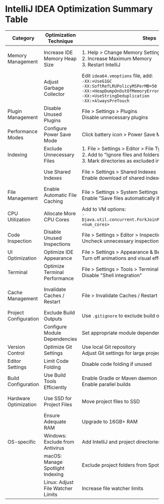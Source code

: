 # IntelliJ IDEA Optimization Summary Table

| Category | Optimization Technique | Steps | Effect |
|----------|------------------------|-------|--------|
| Memory Management | Increase IDE Memory Heap Size | 1. Help > Change Memory Settings<br>2. Increase Maximum Memory<br>3. Restart IntelliJ | Improves performance for larger projects |
| | Adjust Garbage Collector | Edit `idea64.vmoptions` file, add:<br>`-XX:+UseG1GC`<br>`-XX:SoftRefLRUPolicyMSPerMB=50`<br>`-XX:+HeapDumpOnOutOfMemoryError`<br>`-XX:+UseStringDeduplication`<br>`-XX:+AlwaysPreTouch` | Enhances memory management |
| Plugin Management | Disable Unused Plugins | File > Settings > Plugins<br>Disable unnecessary plugins | Reduces IDE load |
| Performance Modes | Configure Power Save Mode | Click battery icon > Power Save Mode | Reduces background activities |
| Indexing | Exclude Unnecessary Files | 1. File > Settings > Editor > File Types<br>2. Add to "Ignore files and folders"<br>3. Mark directories as excluded in Project View | Speeds up indexing |
| | Use Shared Indexes | File > Settings > Shared Indexes<br>Enable download of shared indexes | Accelerates project indexing |
| File Management | Enable Automatic File Caching | File > Settings > System Settings > Synchronization<br>Enable "Save files automatically if application is idle" | Reduces unnecessary disk operations |
| CPU Utilization | Allocate More CPU Cores | Add to VM options:<br>`-Djava.util.concurrent.ForkJoinPool.common.parallelism=<num_cores>` | Speeds up background tasks |
| Code Inspection | Disable Unused Inspections | File > Settings > Editor > Inspections<br>Uncheck unnecessary inspections | Reduces CPU usage for analysis |
| UI Optimization | Optimize IDE Appearance | File > Settings > Appearance & Behavior<br>Turn off animations and visual effects | Improves responsiveness |
| Terminal | Optimize Terminal Performance | File > Settings > Tools > Terminal<br>Disable "Shell integration" | Speeds up embedded terminal |
| Cache Management | Invalidate Caches / Restart | File > Invalidate Caches / Restart | Refreshes indexes and clears outdated caches |
| Project Configuration | Exclude Build Outputs | Use `.gitignore` to exclude build outputs | Reduces indexing load |
| | Configure Module Dependencies | Set appropriate module dependencies | Improves build and indexing speed |
| Version Control | Optimize Git Settings | Use local Git repository<br>Adjust Git settings for large projects | Enhances VCS performance |
| Editor Settings | Limit Code Folding | Disable code folding if unused | Improves editor responsiveness |
| Build Configuration | Use Build Tools Efficiently | Enable Gradle or Maven daemon<br>Enable parallel builds | Speeds up build process |
| Hardware Optimization | Use SSD for Project Files | Move project files to SSD | Improves overall responsiveness |
| | Ensure Adequate RAM | Upgrade to 16GB+ RAM | Enhances overall performance |
| OS-specific | Windows: Exclude from Antivirus | Add IntelliJ and project directories to antivirus exclusions | Prevents scanning slowdowns |
| | macOS: Manage Spotlight Indexing | Exclude project folders from Spotlight | Reduces background indexing |
| | Linux: Adjust File Watcher Limits | Increase file watcher limits | Improves file system responsiveness |

